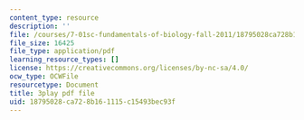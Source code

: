 ```yaml
---
content_type: resource
description: ''
file: /courses/7-01sc-fundamentals-of-biology-fall-2011/18795028ca728b161115c15493bec93f_Rn9zldxtZko.pdf
file_size: 16425
file_type: application/pdf
learning_resource_types: []
license: https://creativecommons.org/licenses/by-nc-sa/4.0/
ocw_type: OCWFile
resourcetype: Document
title: 3play pdf file
uid: 18795028-ca72-8b16-1115-c15493bec93f
---
```

